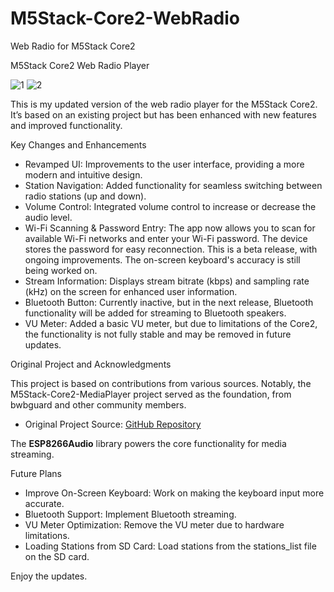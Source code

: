 # M5Stack-Core2-WebRadio
Web Radio for M5Stack Core2

M5Stack Core2 Web Radio Player

![1](https://github.com/user-attachments/assets/5196a5e9-3028-4a58-8fbf-7a71b1f55000)
![2](https://github.com/user-attachments/assets/d5c7bede-785b-474e-8563-d73b638b98f7)

This is my updated version of the web radio player for the M5Stack Core2. It’s based on an existing project but has been enhanced with new features and improved functionality.

Key Changes and Enhancements

- Revamped UI: Improvements to the user interface, providing a more modern and intuitive design.
- Station Navigation: Added functionality for seamless switching between radio stations (up and down).
- Volume Control: Integrated volume control to increase or decrease the audio level.
- Wi-Fi Scanning & Password Entry: The app now allows you to scan for available Wi-Fi networks and enter your Wi-Fi password. The device stores the password for easy reconnection. This is a beta release, with ongoing improvements. The on-screen keyboard's accuracy is still being worked on.
- Stream Information: Displays stream bitrate (kbps) and sampling rate (kHz) on the screen for enhanced user information.
- Bluetooth Button: Currently inactive, but in the next release, Bluetooth functionality will be added for streaming to Bluetooth speakers.
- VU Meter: Added a basic VU meter, but due to limitations of the Core2, the functionality is not fully stable and may be removed in future updates.

Original Project and Acknowledgments

This project is based on contributions from various sources. Notably, the M5Stack-Core2-MediaPlayer project served as the foundation, from bwbguard and other community members. 

- Original Project Source: [GitHub Repository](https://github.com/bwbguard/M5Stack-Core2-MediaPlayer)

The **ESP8266Audio** library powers the core functionality for media streaming.

Future Plans

- Improve On-Screen Keyboard: Work on making the keyboard input more accurate.
- Bluetooth Support: Implement Bluetooth streaming.
- VU Meter Optimization: Remove the VU meter due to hardware limitations.
- Loading Stations from SD Card: Load stations from the stations_list file on the SD card.

Enjoy the updates.
